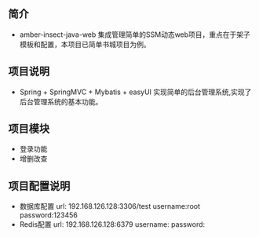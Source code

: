 ## 简介
- amber-insect-java-web 集成管理简单的SSM动态web项目，重点在于架子模板和配置，本项目已简单书城项目为例。
## 项目说明
 
- Spring + SpringMVC + Mybatis + easyUI 实现简单的后台管理系统,实现了后台管理系统的基本功能。

## 项目模块
- 登录功能
- 增删改查



## 项目配置说明
- 数据库配置
    url: 192.168.126.128:3306/test
    username:root
    password:123456
- Redis配置
   url: 192.168.126.128:6379
   username:
   password:
